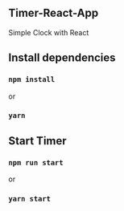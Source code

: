 ## Timer-React-App

Simple Clock with React

## Install dependencies

### `npm install`
or 
### `yarn`

## Start Timer

### `npm run start`
or
### `yarn start`
